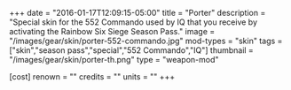 +++
date = "2016-01-17T12:09:15-05:00"
title = "Porter"
description = "Special skin for the 552 Commando used by IQ that you receive by activating the Rainbow Six Siege Season Pass."
image = "/images/gear/skin/porter-552-commando.jpg"
mod-types = "skin"
tags = ["skin","season pass","special","552 Commando","IQ"]
thumbnail = "/images/gear/skin/porter-th.png"
type = "weapon-mod"

[cost]
  renown = ""
  credits = ""
  units = ""
+++
